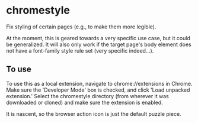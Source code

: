 chromestyle
===========

Fix styling of certain pages (e.g., to make them more legible).

At the moment, this is geared towards a very specific use case,
but it could be generalized. It will also only work if the target
page's body element does not have a font-family style rule set (very
specific indeed...).

To use
------

To use this as a local extension, navigate to chrome://extensions
in Chrome. Make sure the 'Developer Mode' box is checked, and
click 'Load unpacked extension.' Select the chromestyle directory
(from wherever it was downloaded or cloned) and make sure the
extension is enabled.

It is nascent, so the browser action icon is just the default
puzzle piece.
